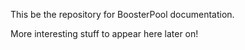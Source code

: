 This be the repository for BoosterPool documentation. 

More interesting stuff to appear here later on!
